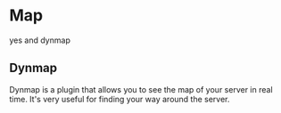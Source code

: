 # Map

yes and dynmap

## Dynmap

Dynmap is a plugin that allows you to see the map of your server in real time. It's very useful for finding your way around the server.

